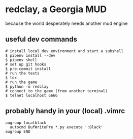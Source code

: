 # redclay, a Georgia MUD

because the world desperately needs another mud engine

## useful dev commands

```console
# install local dev environment and start a subshell
$ pipenv install --dev
$ pipenv shell
# set up git hooks
$ pre-commit install
# run the tests
$ tox
# run the game
$ python -m redclay
# connect to the game (from another terminal)
$ telnet localhost 6666
```

## probably handy in your (local) .vimrc
```vim
augroup localblack
  autocmd BufWritePre *.py execute ':Black'
augroup END
```
